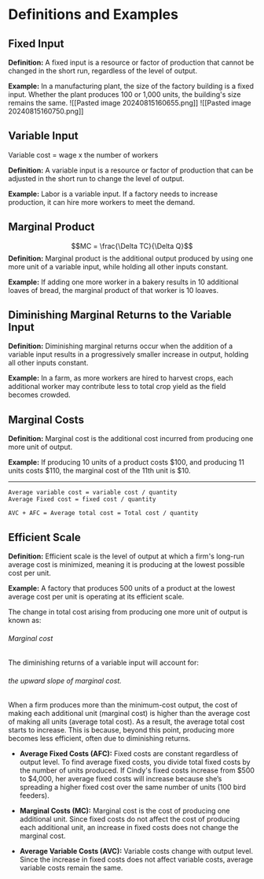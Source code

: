 # Definitions and Examples

## Fixed Input
**Definition:** A fixed input is a resource or factor of production that cannot be changed in the short run, regardless of the level of output.

**Example:** In a manufacturing plant, the size of the factory building is a fixed input. Whether the plant produces 100 or 1,000 units, the building's size remains the same.
![[Pasted image 20240815160655.png]]
![[Pasted image 20240815160750.png]]
## Variable Input

Variable cost = wage x the number of workers 

**Definition:** A variable input is a resource or factor of production that can be adjusted in the short run to change the level of output.

**Example:** Labor is a variable input. If a factory needs to increase production, it can hire more workers to meet the demand.

## Marginal Product

$$MC = \frac{\Delta TC}{\Delta Q}$$
**Definition:** Marginal product is the additional output produced by using one more unit of a variable input, while holding all other inputs constant.

**Example:** If adding one more worker in a bakery results in 10 additional loaves of bread, the marginal product of that worker is 10 loaves.

## Diminishing Marginal Returns to the Variable Input
**Definition:** Diminishing marginal returns occur when the addition of a variable input results in a progressively smaller increase in output, holding all other inputs constant.

**Example:** In a farm, as more workers are hired to harvest crops, each additional worker may contribute less to total crop yield as the field becomes crowded.

## Marginal Costs
**Definition:** Marginal cost is the additional cost incurred from producing one more unit of output.

**Example:** If producing 10 units of a product costs $100, and producing 11 units costs $110, the marginal cost of the 11th unit is $10.
***
```
Average variable cost = variable cost / quantity
Average Fixed cost = fixed cost / quantity

AVC + AFC = Average total cost = Total cost / quantity

```

## Efficient Scale
**Definition:** Efficient scale is the level of output at which a firm's long-run average cost is minimized, meaning it is producing at the lowest possible cost per unit.

**Example:** A factory that produces 500 units of a product at the lowest average cost per unit is operating at its efficient scale.


The change in total cost arising from producing one more unit of output is known as:
###### Marginal cost
The diminishing returns of a variable input will account for:
###### the upward slope of marginal cost.

When a firm produces more than the minimum-cost output, the cost of making each additional unit (marginal cost) is higher than the average cost of making all units (average total cost). As a result, the average total cost starts to increase. This is because, beyond this point, producing more becomes less efficient, often due to diminishing returns.


- **Average Fixed Costs (AFC):** Fixed costs are constant regardless of output level. To find average fixed costs, you divide total fixed costs by the number of units produced. If Cindy's fixed costs increase from $500 to $4,000, her average fixed costs will increase because she’s spreading a higher fixed cost over the same number of units (100 bird feeders).
    
- **Marginal Costs (MC):** Marginal cost is the cost of producing one additional unit. Since fixed costs do not affect the cost of producing each additional unit, an increase in fixed costs does not change the marginal cost.
    
- **Average Variable Costs (AVC):** Variable costs change with output level. Since the increase in fixed costs does not affect variable costs, average variable costs remain the same.